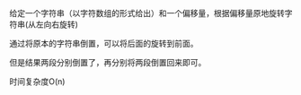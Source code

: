 给定一个字符串（以字符数组的形式给出）和一个偏移量，根据偏移量原地旋转字符串(从左向右旋转)


通过将原本的字符串倒置，可以将后面的旋转到前面。

但是结果两段分别倒置了，再分别将两段倒置回来即可。

时间复杂度O(n)
